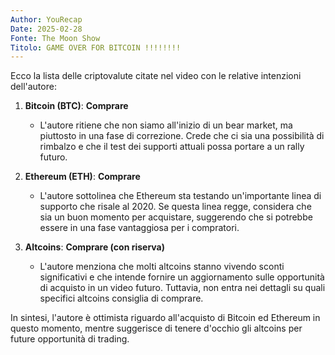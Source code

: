 ```yaml
---
Author: YouRecap
Date: 2025-02-28
Fonte: The Moon Show
Titolo: GAME OVER FOR BITCOIN !!!!!!!!
---
```


Ecco la lista delle criptovalute citate nel video con le relative intenzioni dell'autore:

1. **Bitcoin (BTC)**: **Comprare**
   - L'autore ritiene che non siamo all'inizio di un bear market, ma piuttosto in una fase di correzione. Crede che ci sia una possibilità di rimbalzo e che il test dei supporti attuali possa portare a un rally futuro.

2. **Ethereum (ETH)**: **Comprare**
   - L'autore sottolinea che Ethereum sta testando un'importante linea di supporto che risale al 2020. Se questa linea regge, considera che sia un buon momento per acquistare, suggerendo che si potrebbe essere in una fase vantaggiosa per i compratori.

3. **Altcoins**: **Comprare (con riserva)**
   - L'autore menziona che molti altcoins stanno vivendo sconti significativi e che intende fornire un aggiornamento sulle opportunità di acquisto in un video futuro. Tuttavia, non entra nei dettagli su quali specifici altcoins consiglia di comprare.

In sintesi, l'autore è ottimista riguardo all'acquisto di Bitcoin ed Ethereum in questo momento, mentre suggerisce di tenere d'occhio gli altcoins per future opportunità di trading.
